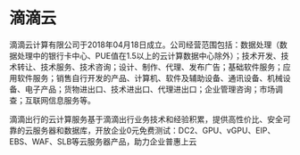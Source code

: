 # 滴滴云

滴滴云计算有限公司于2018年04月18日成立。公司经营范围包括：数据处理（数据处理中的银行卡中心、PUE值在1.5以上的云计算数据中心除外）；技术开发、技术转让、技术服务、技术咨询；设计、制作、代理、发布广告；基础软件服务；应用软件服务；销售自行开发的产品、计算机、软件及辅助设备、通讯设备、机械设备、电子产品；货物进出口、技术进出口、代理进出口；企业管理咨询；市场调查；互联网信息服务等。

滴滴出行的云计算服务基于滴滴出行业务技术和经验积累，提供高性价比、安全可靠的云服务器和数据库，开放企业0元免费测试：DC2、GPU、vGPU、EIP、EBS、WAF、SLB等云服务器产品，助力企业普惠上云
